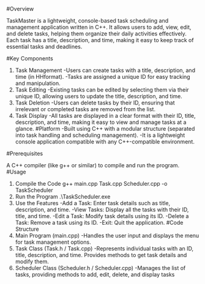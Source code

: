 #Overview

TaskMaster is a lightweight, console-based task scheduling and management application written in C++. It allows users to add, view, edit, and delete tasks, helping them organize their daily activities effectively. Each task has a title, description, and time, making it easy to keep track of essential tasks and deadlines.

#Key Components

1. Task Management
-Users can create tasks with a title, description, and time (in HHformat).
-Tasks are assigned a unique ID for easy tracking and manipulation.
2. Task Editing
-Existing tasks can be edited by selecting them via their unique ID, allowing users to update the title, description, and time.
3. Task Deletion
-Users can delete tasks by their ID, ensuring that irrelevant or completed tasks are removed from the list.
4. Task Display
-All tasks are displayed in a clear format with their ID, title, description, and time, making it easy to view and manage tasks at a glance.
#Platform
-Built using C++ with a modular structure (separated into task handling and scheduling management).
-It is a lightweight console application compatible with any C++-compatible environment.

#Prerequisites

A C++ compiler (like g++ or similar) to compile and run the program.
#Usage
1. Compile the Code
g++ main.cpp Task.cpp Scheduler.cpp -o TaskScheduler
2. Run the Program
.\TaskScheduler.exe
3. Use the Features
-Add a Task: Enter task details such as title, description, and time.
-View Tasks: Display all the tasks with their ID, title, and time.
-Edit a Task: Modify task details using its ID.
-Delete a Task: Remove a task using its ID.
-Exit: Quit the application.
#Code Structure
1. Main Program (main.cpp)
-Handles the user input and displays the menu for task management options.
2. Task Class (Task.h / Task.cpp)
-Represents individual tasks with an ID, title, description, and time. Provides methods to get task details and modify them.
3. Scheduler Class (Scheduler.h / Scheduler.cpp)
-Manages the list of tasks, providing methods to add, edit, delete, and display tasks
